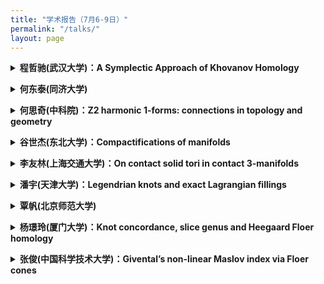 ```yaml
---
title: "学术报告（7月6-9日）"
permalink: "/talks/"
layout: page
---
```


<p>
<details>
<summary><b>程哲驰(武汉大学)：A Symplectic Approach of Khovanov Homology
</b></summary>
摘要：There are many different approaches of Khovanov homology. As for this talk, we will mainly be interested in a version from symplectic geometry, called symplectic Khovanov homology.  It is conjecturally isomorphic to Khovanov homology. In 2020, Abouzaid and Smith proved this conjecture over characteristic-zero fields, while the more general cases remain open. In this talk, we start with comparing the gradings on symplectic Khovanov homology and Khovanov homology, and then discuss some recent progress on the conjecture.
</details>
</p> 

<p>
<details>
<summary><b>何东泰(同济大学)
</b></summary>
摘要：TBD
</details>
</p> 

<p>
 <details>
<summary><b>何思奇(中科院)：Z2 harmonic 1-forms: connections in topology and geometry</b></summary>
摘要：Z2 harmonic spinors and forms extend the concept of quadratic differentials on Riemann surfaces to higher dimensions, creating significant links with gauge theory, low-dimensional topology, and calibrated geometry. According to Taubes, Z2 harmonic 1-forms serve as essential boundaries in various gauge theory equations, particularly in the context of flat SL(2,C) connections. In the first session, we will provide an overview of this field, highlighting contributions from Takahashi, Parker, Walpuski, Doan, Donaldson, Haydys, Mazzeo, Chen, and others. The second session will address a challenge question posed by Taubes-Wu concerning the existence and rigidity of the tangent cone model for Z2 harmonic 1-forms. We will discuss the application of finite group representation theory to this problem.
</details>
</p> 


<p>
  <details>
 <summary><b>谷世杰(东北大学)：Compactifications of manifolds</b></summary> 
  摘要：In 1966, Larry Siebenmann once mused that his work (PhD thesis) was initiated at a time "when 'respectable' geometric topology was necessarily compact." That attitude has long since faded; today's topological landscape is filled with research in which noncompact spaces are primary objects. However, major successes in compactifying manifolds included here are fundamental to manifold topology: Stallings' characterization of Euclidean spaces, Siebenmann's collaring theorem, and our recent Gu-Guilbault's manifold completion theorem. In the first part, I will provide quick access to some of these results by weaving them together with common interpretations. In the second part, I will introduce several open questions on this topic. I will focus on clarifying the relationship between pseudo-collarability and Z-compactifiability, two main extensions on completable manifolds. I will construct counterexamples to the statement that Z-compactifiability implies pseudo-collarability. The constructions are based on knot theory and 4D topology. If time permits, I’ll show the reverse statement holds for manifolds of dimension at least six, i.e., pseudo-collarability implies Z-compactifiability.
 </details>
</p> 
 
<p>
 <details>
<summary><b>李友林(上海交通大学)：On contact solid tori in contact 3-manifolds</b></summary>
摘要：Contact solid tori in contact 3-manifolds are closely related to Legendrian knots and Legendrian cable knots. In this talk, I will present several recent results concerning contact solid tori in contact 3-manifolds. This is joint work in progress with John Etnyre and Bulent Tosun.
  <br>
  预备报告题目：Convex surfaces in contact 3-manifolds  <br>
  预备报告摘要：Convex surface theory is an essential tool in studying contact 3-manifolds. In this talk, I will briefly introduce the convex surface theory and demonstrate how it is used to study tight contact structures.
</details>
</p> 
 
<p>
   <details>
<summary><b>潘宇(天津大学)：Legendrian knots and exact Lagrangian fillings</b></summary> 
    摘要：Exact Lagrangian surfaces are important objects in the derived Fukaya category. Augmentations are objects of the augmentation category, which is the contact analog of the Fukaya category. In this talk, we discuss various relations between augmentations and exact Lagrangian surfaces. On one hand, we use augmentations to build obstructions for exact Lagrangian cobordisms. On the other hand, we realize augmentations, which is an algebraic object, fully geometrically via exact Lagrangian surfaces.
</details>
</p> 

<p>
 <details>
<summary><b>覃帆(北京师范大学)</b></summary>
摘要：TBD
</details>
</p> 

<p>
  <details>
 <summary><b>杨璟玲(厦门大学)：Knot concordance, slice genus and Heegaard Floer homology</b></summary>
摘要：In this talk, we will discuss the 4-dimensional properties of knots, knot concordance and knot slice genus, which play central roles in low-dimensional topology. Heegaard Floer ho- mology has proved to be an effective tool in studying low-dimensional topology, particularly in advancing the understanding of knot concordance. We will begin with an expository introduction to some elementary notions, followed by a review of results in knot concordance stemming from Heegaard Floer theory. We will also discuss our recent progress in this field. This is a joint work with Zhongtao Wu. 
</details>
</p> 

<p>
 <details>
<summary><b>张俊(中国科学技术大学)：Givental’s non-linear Maslov index via Floer cones</b></summary>
摘要：In this talk, we will present how to apply a recently-developed Floer theory on a fillable contact manifold, called the contact Hamiltonian Floer homology, to generate a homological machinery that replaces the classical Givental non-linear Maslov indices. As a key step, we will emphasize the role of the homological mapping cone from this Floer theory (called a Floer cone) and its fundamental role in reflecting local data of periodic orbits. As an application, the multiplicity of translated points, serving as a natural generalization of fixed points in contact Hamiltonian dynamics, will be deduced. This talk is based on joint work with Dylan Cant and Igor Uljarevic. <br>
预备报告题目：Contact geometry and its associated dynamics. <br>
预备报告摘要：In this preliminary talk, we will recall some general background on contact geometry, mainly focusing on the Hamiltonian dynamics on a contact manifold. In particular, Reeb dynamics and various studies on closed Reeb orbits will be elaborated; orderability from Eliashberg-Polterovich, together with its most updated progress in terms of the metric geometry, will also be covered. If time permits, we will outline how the Hamiltonian dynamics behave in the relative situation, that is, on Legendrian submanifolds or more generally on contact coisotropic submanifolds. 
 
 
</details>
</p> 
